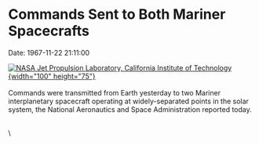 Commands Sent to Both Mariner Spacecrafts
=========================================

Date: 1967-11-22 21:11:00

[![NASA Jet Propulsion Laboratory, California Institute of
Technology](http://www.jpl.nasa.gov/images/){width="100"
height="75"}](http://www.jpl.nasa.gov/news/&rn=news.xml&rst=6098)\
\
Commands were transmitted from Earth yesterday to two Mariner
interplanetary spacecraft operating at widely-separated points in the
solar system, the National Aeronautics and Space Administration reported
today.

\
\
